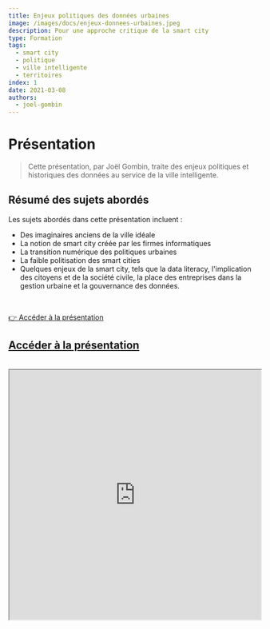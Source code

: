 ```yaml
---
title: Enjeux politiques des données urbaines
image: /images/docs/enjeux-donnees-urbaines.jpeg
description: Pour une approche critique de la smart city
type: Formation
tags:
  - smart city
  - politique
  - ville intelligente
  - territoires
index: 1
date: 2021-03-08
authors:
  - joel-gombin
--- 
```


# Présentation

> Cette présentation, par Joël Gombin, traite des enjeux politiques et historiques des données au service de la ville intelligente.

## Résumé des sujets abordés

Les sujets abordés dans cette présentation incluent :

- Des imaginaires anciens de la ville idéale
- La notion de smart city créée par les firmes informatiques
- La transition numérique des politiques urbaines
- La faible politisation des smart cities
- Quelques enjeux de la smart city, tels que la data literacy, l'implication des citoyens et de la société civile, la place des entreprises dans la gestion urbaine et la gouvernance des données.

</br>

<a href="https://datactivist.coop/upop/#1" class="customButton">👉 Accéder à la présentation</a>

## [Accéder à la présentation](https://datactivist.coop/upop/#1)

</br>

<div class="responsiveIframe">
  <iframe
    width="100%"
    height="500"
    src="https://datactivist.coop/upop/#1">
  </iframe>
</div>
